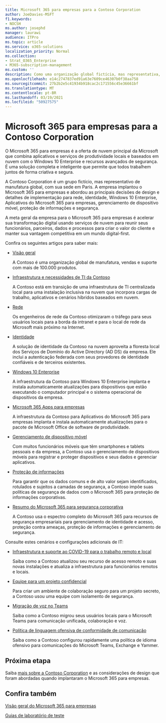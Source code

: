 ```yaml
---
title: Microsoft 365 para empresas para a Contoso Corporation
author: JoeDavies-MSFT
f1.keywords:
- NOCSH
ms.author: josephd
manager: laurawi
audience: ITPro
ms.topic: article
ms.service: o365-solutions
localization_priority: Normal
ms.collection:
- Strat_O365_Enterprise
- M365-subscription-management
ms.custom: ''
description: Como uma organização global fictícia, mas representativa, adotou o Microsoft 365 para empresas.
ms.openlocfilehash: e14c2747837ed91a63e7609ce46307b0f38aa758
ms.sourcegitcommit: 27b2b2e5c41934b918cac2c171556c45e36661bf
ms.translationtype: MT
ms.contentlocale: pt-BR
ms.lasthandoff: 03/19/2021
ms.locfileid: "50927575"
---
```

# <a name="microsoft-365-for-enterprise-for-the-contoso-corporation"></a>Microsoft 365 para empresas para a Contoso Corporation

O Microsoft 365 para empresas é a oferta de nuvem principal da Microsoft que combina aplicativos e serviços de produtividade locais e baseados em nuvem com o Windows 10 Enterprise e recursos avançados de segurança. É uma solução completa e inteligente que permite que todos trabalhem juntos de forma criativa e segura.

A Contoso Corporation é um grupo fictício, mas representativo de manufatura global, com sua sede em Paris. A empresa implantou o Microsoft 365 para empresas e abordou as principais decisões de design e detalhes de implementação para rede, identidade, Windows 10 Enterprise, Aplicativos do Microsoft 365 para empresas, gerenciamento de dispositivo móvel, proteção de informações e segurança.

A meta geral da empresa para o Microsoft 365 para empresas é acelerar sua transformação digital usando serviços de nuvem para reunir seus funcionários, parceiros, dados e processos para criar o valor do cliente e manter sua vantagem competitiva em um mundo digital-first.

Confira os seguintes artigos para saber mais:

- [Visão geral](contoso-overview.md)

  A Contoso é uma organização global de manufatura, vendas e suporte com mais de 100.000 produtos.

- [Infraestrutura e necessidades de TI da Contoso](contoso-infra-needs.md)

  A Contoso está em transição de uma infraestrutura de TI centralizada local para uma instalação inclusiva na nuvem que incorpora cargas de trabalho, aplicativos e cenários híbridos baseados em nuvem.

- [Rede](contoso-networking.md)

  Os engenheiros de rede da Contoso otimizaram o tráfego para seus usuários locais para a borda da intranet e para o local de rede da Microsoft mais próximo na Internet.

- [Identidade](contoso-identity.md)

  A solução de identidade da Contoso na nuvem aproveita a floresta local dos Serviços de Domínio do Active Directory (AD DS) da empresa. Ele inclui a autenticação federada com seus provedores de identidade confiáveis e de terceiros existentes.

- [Windows 10 Enterprise](contoso-win10.md)

  A infraestrutura da Contoso para Windows 10 Enterprise implanta e instala automaticamente atualizações para dispositivos que estão executando o computador principal e o sistema operacional de dispositivos da empresa.

- [Microsoft 365 Apps para empresas](contoso-o365pp.md)

  A infraestrutura da Contoso para Aplicativos do Microsoft 365 para empresas implanta e instala automaticamente atualizações para o pacote de Microsoft Office de software de produtividade.

- [Gerenciamento de dispositivo móvel](contoso-mdm.md)

  Com muitos funcionários móveis que têm smartphones e tablets pessoais e da empresa, a Contoso usa o gerenciamento de dispositivos móveis para registrar e proteger dispositivos e seus dados e gerenciar aplicativos.

- [Proteção de informações](contoso-info-protect.md)

  Para garantir que os dados comuns e de alto valor sejam identificados, rotulados e sujeitos a camadas de segurança, a Contoso impõe suas políticas de segurança de dados com o Microsoft 365 para proteção de informações corporativas.

- [Resumo do Microsoft 365 para segurança corporativa](contoso-security-summary.md)

  A Contoso usa o espectro completo do Microsoft 365 para recursos de segurança empresariais para gerenciamento de identidade e acesso, proteção contra ameaças, proteção de informações e gerenciamento de segurança.

Consulte estes cenários e configurações adicionais de IT:

- [Infraestrutura e suporte ao COVID-19 para o trabalho remoto e local](../solutions/contoso-remote-onsite-work.md)

  Saiba como a Contoso atualizou seu recurso de acesso remoto e suas novas instalações e atualiza a infraestrutura para funcionários remotos e locais.

- [Equipe para um projeto confidencial](../solutions/contoso-team-for-top-secret-project.md)

  Para criar um ambiente de colaboração seguro para um projeto secreto, a Contoso usou uma equipe com isolamento de segurança.

- [Migração de voz no Teams](/MicrosoftTeams/voice-case-study-overview)

  Saiba como a Contoso migrou seus usuários locais para o Microsoft Teams para comunicação unificada, colaboração e voz.

- [Política de linguagem ofensiva de conformidade de comunicação](../compliance/communication-compliance-case-study.md)

  Saiba como a Contoso configurou rapidamente uma política de idioma ofensivo para comunicações do Microsoft Teams, Exchange e Yammer.

## <a name="next-step"></a>Próxima etapa

Saiba [mais sobre a Contoso Corporation](contoso-overview.md) e as considerações de design que foram abordadas quando implantaram o Microsoft 365 para empresas.


## <a name="see-also"></a>Confira também

[Visão geral do Microsoft 365 para empresas](microsoft-365-overview.md)

[Guias de laboratório de teste](m365-enterprise-test-lab-guides.md)